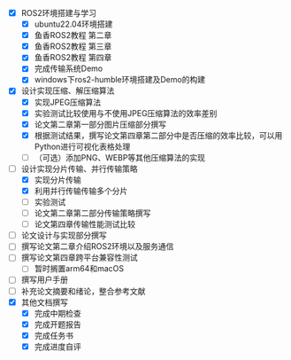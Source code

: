 - [x]  ROS2环境搭建与学习
    - [x]  ubuntu22.04环境搭建
    - [x]  鱼香ROS2教程 第二章
    - [x]  鱼香ROS2教程 第三章
    - [x]  鱼香ROS2教程 第四章
    - [x]  完成传输系统Demo
    - [x]  windows下ros2-humble环境搭建及Demo的构建
- [x]  设计实现压缩、解压缩算法
    - [x]  实现JPEG压缩算法
    - [x]  实验测试比较使用与不使用JPEG压缩算法的效率差别
    - [x]  论文第二章第一部分图片压缩部分撰写
    - [x]  根据测试结果，撰写论文第四章第二部分中是否压缩的效率比较，可以用Python进行可视化表格处理
    - [ ]  （可选）添加PNG、WEBP等其他压缩算法的实现
- [ ]  设计实现分片传输、并行传输策略
    - [x]  实现分片传输
    - [x]  利用并行传输传输多个分片
    - [ ]  实验测试
    - [ ]  论文第二章第二部分传输策略撰写
    - [ ]  论文第四章传输性能测试比较
- [ ]  论文设计与实现部分撰写
- [ ]  撰写论文第二章介绍ROS2环境以及服务通信
- [ ]  撰写论文第四章跨平台兼容性测试
    - [ ]  暂时搁置arm64和macOS
- [ ]  撰写用户手册
- [ ]  补充论文摘要和绪论，整合参考文献
- [x]  其他文档撰写
    - [x]  完成中期检查
    - [x]  完成开题报告
    - [x]  完成任务书
    - [x]  完成进度自评
